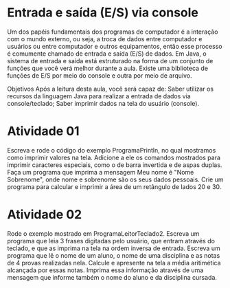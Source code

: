# Entrada e saída (E/S) via console

Um dos papéis fundamentais dos programas de computador é a interação com o mundo externo, ou seja, a troca de dados entre computador e usuários ou entre computador e outros equipamentos, então esse processo é comumente chamado de entrada e saída (E/S) de dados. Em Java, o sistema de entrada e saída está estruturado na forma de um conjunto de funções que você verá melhor durante a aula. Existe uma biblioteca de funções de E/S por meio do console e outra por meio de arquivo.

Objetivos
Após a leitura desta aula, você será capaz de:
Saber utilizar os recursos da linguagem Java para realizar a entrada de dados via console/teclado;
Saber imprimir dados na tela do usuário (console).

# Atividade 01
Escreva e rode o código do exemplo ProgramaPrintln, no qual mostramos como imprimir valores na tela. Adicione a ele os comandos mostrados para imprimir caracteres especiais, como o de barra invertida e de aspas duplas.
Faça um programa que imprima a mensagem Meu nome é "Nome Sobrenome", onde nome e sobrenome são os seus dados pessoais.
Crie um programa para calcular e imprimir a área de um retângulo de lados 20 e 30.

# Atividade 02
Rode o exemplo mostrado em ProgramaLeitorTeclado2.
Escreva um programa que leia 3 frases digitadas pelo usuário, que entram através do teclado, e que as imprima na tela na ordem inversa de entrada.
Escreva um programa que lê o nome de um aluno, o nome de uma disciplina e as notas de 4 provas realizadas nela. Calcule e apresente na tela a média aritimética alcançada por essas notas. Imprima essa informação através de uma mensagem que informe também o nome do aluno e da disciplina cursada.